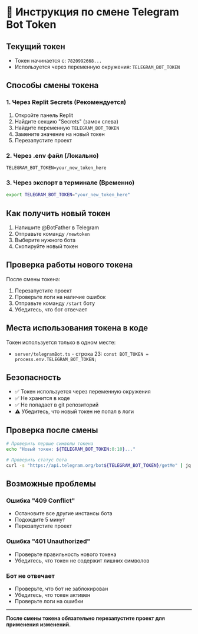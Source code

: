 # 🔑 Инструкция по смене Telegram Bot Token

## Текущий токен
- Токен начинается с: `7820992668...`
- Используется через переменную окружения: `TELEGRAM_BOT_TOKEN`

## Способы смены токена

### 1. Через Replit Secrets (Рекомендуется)
1. Откройте панель Replit
2. Найдите секцию "Secrets" (замок слева)
3. Найдите переменную `TELEGRAM_BOT_TOKEN`
4. Замените значение на новый токен
5. Перезапустите проект

### 2. Через .env файл (Локально)
```env
TELEGRAM_BOT_TOKEN=your_new_token_here
```

### 3. Через экспорт в терминале (Временно)
```bash
export TELEGRAM_BOT_TOKEN="your_new_token_here"
```

## Как получить новый токен

1. Напишите @BotFather в Telegram
2. Отправьте команду `/newtoken`
3. Выберите нужного бота
4. Скопируйте новый токен

## Проверка работы нового токена

После смены токена:
1. Перезапустите проект
2. Проверьте логи на наличие ошибок
3. Отправьте команду `/start` боту
4. Убедитесь, что бот отвечает

## Места использования токена в коде

Токен используется только в одном месте:
- `server/telegramBot.ts` - строка 23: `const BOT_TOKEN = process.env.TELEGRAM_BOT_TOKEN;`

## Безопасность

- ✅ Токен используется через переменную окружения
- ✅ Не хранится в коде
- ✅ Не попадает в git репозиторий
- ⚠️ Убедитесь, что новый токен не попал в логи

## Проверка после смены

```bash
# Проверить первые символы токена
echo "Новый токен: ${TELEGRAM_BOT_TOKEN:0:10}..."

# Проверить статус бота
curl -s "https://api.telegram.org/bot${TELEGRAM_BOT_TOKEN}/getMe" | jq .result.username
```

## Возможные проблемы

### Ошибка "409 Conflict"
- Остановите все другие инстансы бота
- Подождите 5 минут
- Перезапустите проект

### Ошибка "401 Unauthorized"
- Проверьте правильность нового токена
- Убедитесь, что токен не содержит лишних символов

### Бот не отвечает
- Проверьте, что бот не заблокирован
- Убедитесь, что токен активен
- Проверьте логи на ошибки

---

**После смены токена обязательно перезапустите проект для применения изменений.**